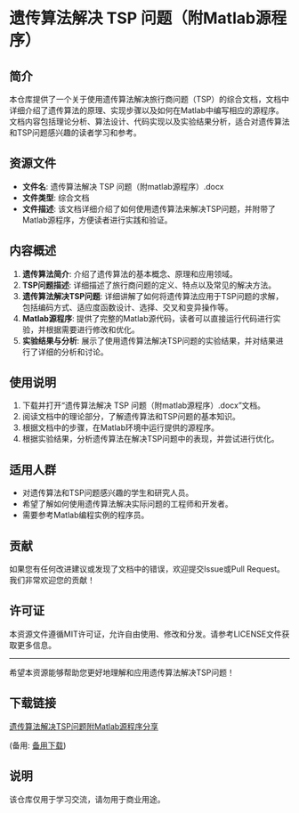 # 遗传算法解决 TSP 问题（附Matlab源程序）

## 简介
本仓库提供了一个关于使用遗传算法解决旅行商问题（TSP）的综合文档，文档中详细介绍了遗传算法的原理、实现步骤以及如何在Matlab中编写相应的源程序。文档内容包括理论分析、算法设计、代码实现以及实验结果分析，适合对遗传算法和TSP问题感兴趣的读者学习和参考。

## 资源文件
- **文件名**: 遗传算法解决 TSP 问题（附matlab源程序）.docx
- **文件类型**: 综合文档
- **文件描述**: 该文档详细介绍了如何使用遗传算法来解决TSP问题，并附带了Matlab源程序，方便读者进行实践和验证。

## 内容概述
1. **遗传算法简介**: 介绍了遗传算法的基本概念、原理和应用领域。
2. **TSP问题描述**: 详细描述了旅行商问题的定义、特点以及常见的解决方法。
3. **遗传算法解决TSP问题**: 详细讲解了如何将遗传算法应用于TSP问题的求解，包括编码方式、适应度函数设计、选择、交叉和变异操作等。
4. **Matlab源程序**: 提供了完整的Matlab源代码，读者可以直接运行代码进行实验，并根据需要进行修改和优化。
5. **实验结果与分析**: 展示了使用遗传算法解决TSP问题的实验结果，并对结果进行了详细的分析和讨论。

## 使用说明
1. 下载并打开“遗传算法解决 TSP 问题（附matlab源程序）.docx”文档。
2. 阅读文档中的理论部分，了解遗传算法和TSP问题的基本知识。
3. 根据文档中的步骤，在Matlab环境中运行提供的源程序。
4. 根据实验结果，分析遗传算法在解决TSP问题中的表现，并尝试进行优化。

## 适用人群
- 对遗传算法和TSP问题感兴趣的学生和研究人员。
- 希望了解如何使用遗传算法解决实际问题的工程师和开发者。
- 需要参考Matlab编程实例的程序员。

## 贡献
如果您有任何改进建议或发现了文档中的错误，欢迎提交Issue或Pull Request。我们非常欢迎您的贡献！

## 许可证
本资源文件遵循MIT许可证，允许自由使用、修改和分发。请参考LICENSE文件获取更多信息。

---

希望本资源能够帮助您更好地理解和应用遗传算法解决TSP问题！

## 下载链接
[遗传算法解决TSP问题附Matlab源程序分享]() 

(备用: [备用下载](https://pan.baidu.com/s/1VEHoINYJT6MOxPhxjuYWBg?pwd=1234))

## 说明

该仓库仅用于学习交流，请勿用于商业用途。
